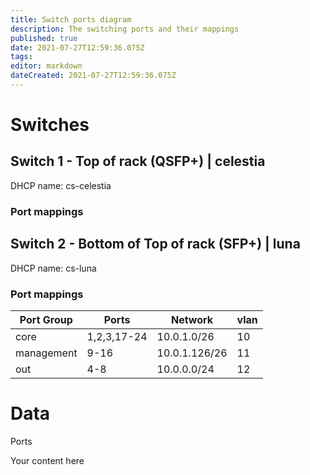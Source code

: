 ```yaml
---
title: Switch ports diagram
description: The switching ports and their mappings
published: true
date: 2021-07-27T12:59:36.075Z
tags: 
editor: markdown
dateCreated: 2021-07-27T12:59:36.075Z
---
```


# Switches

## Switch 1 - Top of rack (QSFP+) | celestia
DHCP name: cs-celestia

### Port mappings


## Switch 2 - Bottom of Top of rack (SFP+) | luna
DHCP name: cs-luna

### Port mappings

| Port Group 	| Ports 			| Network 			| vlan 	|
| -						| -						|	-							| -		 	|
| core				| 1,2,3,17-24 | 10.0.1.0/26 	| 10		|
| management	| 9-16				| 10.0.1.126/26 |	11		|
| out					| 4-8					| 10.0.0.0/24		| 12		|



# Data
Ports

Your content here